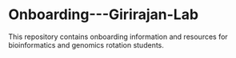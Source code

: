 # Onboarding---Girirajan-Lab
This repository contains onboarding information and resources for bioinformatics and genomics rotation students.
